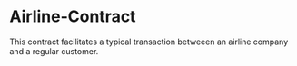 # Airline-Contract

This contract facilitates a typical transaction betweeen an airline company and a regular customer.
